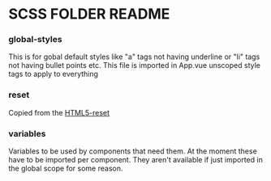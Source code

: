 # SCSS FOLDER README

### global-styles

This is for gobal default styles like "a" tags not having underline or "li" tags not having bullet points etc. This file is imported in App.vue unscoped style tags to apply to everything

### reset

Copied from the [HTML5-reset](https://github.com/murtaugh/HTML5-Reset/blob/master/assets/css/reset.css)

### variables

Variables to be used by components that need them. At the moment these have to be imported per component. They aren't available if just imported in the global scope for some reason.